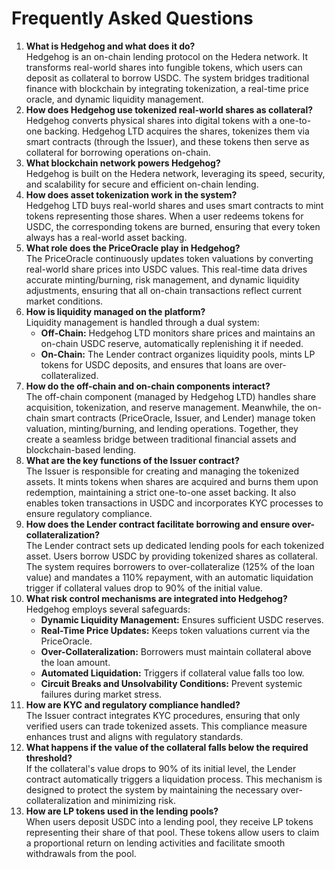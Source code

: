 # Frequently Asked Questions

1. **What is Hedgehog and what does it do?**\
   Hedgehog is an on-chain lending protocol on the Hedera network. It transforms real-world shares into fungible tokens, which users can deposit as collateral to borrow USDC. The system bridges traditional finance with blockchain by integrating tokenization, a real-time price oracle, and dynamic liquidity management.
2. **How does Hedgehog use tokenized real-world shares as collateral?**\
   Hedgehog converts physical shares into digital tokens with a one-to-one backing. Hedgehog LTD acquires the shares, tokenizes them via smart contracts (through the Issuer), and these tokens then serve as collateral for borrowing operations on-chain.
3. **What blockchain network powers Hedgehog?**\
   Hedgehog is built on the Hedera network, leveraging its speed, security, and scalability for secure and efficient on-chain lending.
4. **How does asset tokenization work in the system?**\
   Hedgehog LTD buys real-world shares and uses smart contracts to mint tokens representing those shares. When a user redeems tokens for USDC, the corresponding tokens are burned, ensuring that every token always has a real-world asset backing.
5. **What role does the PriceOracle play in Hedgehog?**\
   The PriceOracle continuously updates token valuations by converting real-world share prices into USDC values. This real-time data drives accurate minting/burning, risk management, and dynamic liquidity adjustments, ensuring that all on-chain transactions reflect current market conditions.
6. **How is liquidity managed on the platform?**\
   Liquidity management is handled through a dual system:
   * **Off-Chain:** Hedgehog LTD monitors share prices and maintains an on-chain USDC reserve, automatically replenishing it if needed.
   * **On-Chain:** The Lender contract organizes liquidity pools, mints LP tokens for USDC deposits, and ensures that loans are over-collateralized.
7. **How do the off-chain and on-chain components interact?**\
   The off-chain component (managed by Hedgehog LTD) handles share acquisition, tokenization, and reserve management. Meanwhile, the on-chain smart contracts (PriceOracle, Issuer, and Lender) manage token valuation, minting/burning, and lending operations. Together, they create a seamless bridge between traditional financial assets and blockchain-based lending.
8. **What are the key functions of the Issuer contract?**\
   The Issuer is responsible for creating and managing the tokenized assets. It mints tokens when shares are acquired and burns them upon redemption, maintaining a strict one-to-one asset backing. It also enables token transactions in USDC and incorporates KYC processes to ensure regulatory compliance.
9. **How does the Lender contract facilitate borrowing and ensure over-collateralization?**\
   The Lender contract sets up dedicated lending pools for each tokenized asset. Users borrow USDC by providing tokenized shares as collateral. The system requires borrowers to over-collateralize (125% of the loan value) and mandates a 110% repayment, with an automatic liquidation trigger if collateral values drop to 90% of the initial value.
10. **What risk control mechanisms are integrated into Hedgehog?**\
    Hedgehog employs several safeguards:
    * **Dynamic Liquidity Management:** Ensures sufficient USDC reserves.
    * **Real-Time Price Updates:** Keeps token valuations current via the PriceOracle.
    * **Over-Collateralization:** Borrowers must maintain collateral above the loan amount.
    * **Automated Liquidation:** Triggers if collateral value falls too low.
    * **Circuit Breaks and Unsolvability Conditions:** Prevent systemic failures during market stress.
11. **How are KYC and regulatory compliance handled?**\
    The Issuer contract integrates KYC procedures, ensuring that only verified users can trade tokenized assets. This compliance measure enhances trust and aligns with regulatory standards.
12. **What happens if the value of the collateral falls below the required threshold?**\
    If the collateral's value drops to 90% of its initial level, the Lender contract automatically triggers a liquidation process. This mechanism is designed to protect the system by maintaining the necessary over-collateralization and minimizing risk.
13. **How are LP tokens used in the lending pools?**\
    When users deposit USDC into a lending pool, they receive LP tokens representing their share of that pool. These tokens allow users to claim a proportional return on lending activities and facilitate smooth withdrawals from the pool.
